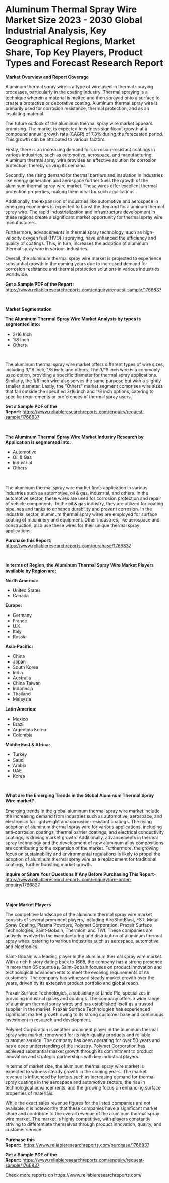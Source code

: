 <p><h1>Aluminum Thermal Spray Wire Market Size 2023 - 2030 Global Industrial Analysis, Key Geographical Regions, Market Share, Top Key Players, Product Types and Forecast Research Report</h1></p><p><strong>Market Overview and Report Coverage</strong></p>
<p><p>Aluminum thermal spray wire is a type of wire used in thermal spraying processes, particularly in the coating industry. Thermal spraying is a technique wherein a material is melted and then sprayed onto a surface to create a protective or decorative coating. Aluminum thermal spray wire is primarily used for corrosion resistance, thermal protection, and as an insulating material.</p><p>The future outlook of the aluminum thermal spray wire market appears promising. The market is expected to witness significant growth at a compound annual growth rate (CAGR) of 7.3% during the forecasted period. This growth can be attributed to various factors.</p><p>Firstly, there is an increasing demand for corrosion-resistant coatings in various industries, such as automotive, aerospace, and manufacturing. Aluminum thermal spray wire provides an effective solution for corrosion protection, thereby driving its demand.</p><p>Secondly, the rising demand for thermal barriers and insulation in industries like energy generation and aerospace further fuels the growth of the aluminum thermal spray wire market. These wires offer excellent thermal protection properties, making them ideal for such applications.</p><p>Additionally, the expansion of industries like automotive and aerospace in emerging economies is expected to boost the demand for aluminum thermal spray wire. The rapid industrialization and infrastructure development in these regions create a significant market opportunity for thermal spray wire manufacturers.</p><p>Furthermore, advancements in thermal spray technology, such as high-velocity oxygen fuel (HVOF) spraying, have enhanced the efficiency and quality of coatings. This, in turn, increases the adoption of aluminum thermal spray wire in various industries.</p><p>Overall, the aluminum thermal spray wire market is projected to experience substantial growth in the coming years due to increased demand for corrosion resistance and thermal protection solutions in various industries worldwide.</p></p>
<p><strong>Get a Sample PDF of the Report:</strong> <a href="https://www.reliableresearchreports.com/enquiry/request-sample/1766837">https://www.reliableresearchreports.com/enquiry/request-sample/1766837</a></p>
<p>&nbsp;</p>
<p><strong>Market Segmentation</strong></p>
<p><strong>The Aluminum Thermal Spray Wire Market Analysis by types is segmented into:</strong></p>
<p><ul><li>3/16 Inch</li><li>1/8 Inch</li><li>Others</li></ul></p>
<p>&nbsp;</p>
<p><p>The aluminum thermal spray wire market offers different types of wire sizes, including 3/16 inch, 1/8 inch, and others. The 3/16 inch wire is a commonly used option, providing a specific diameter for thermal spray applications. Similarly, the 1/8 inch wire also serves the same purpose but with a slightly smaller diameter. Lastly, the "Others" market segment comprises wire sizes that fall outside the specified 3/16 inch and 1/8 inch options, catering to specific requirements or preferences of thermal spray users.</p></p>
<p><strong>Get a Sample PDF of the Report:</strong>&nbsp;<a href="https://www.reliableresearchreports.com/enquiry/request-sample/1766837">https://www.reliableresearchreports.com/enquiry/request-sample/1766837</a></p>
<p>&nbsp;</p>
<p><strong>The Aluminum Thermal Spray Wire Market Industry Research by Application is segmented into:</strong></p>
<p><ul><li>Automotive</li><li>Oil & Gas</li><li>Industrial</li><li>Others</li></ul></p>
<p>&nbsp;</p>
<p><p>The aluminum thermal spray wire market finds application in various industries such as automotive, oil & gas, industrial, and others. In the automotive sector, these wires are used for corrosion protection and repair of vehicle components. In the oil & gas industry, they are utilized for coating pipelines and tanks to enhance durability and prevent corrosion. In the industrial sector, aluminum thermal spray wires are employed for surface coating of machinery and equipment. Other industries, like aerospace and construction, also use these wires for their unique thermal spray applications.</p></p>
<p><strong>Purchase this Report:</strong>&nbsp; <a href="https://www.reliableresearchreports.com/purchase/1766837">https://www.reliableresearchreports.com/purchase/1766837</a></p>
<p>&nbsp;</p>
<p><strong>In terms of Region, the Aluminum Thermal Spray Wire Market Players available by Region are:</strong></p>
<p>
    <p> <strong> North America: </strong>
        <ul>
            <li>United States</li>
            <li>Canada</li>
        </ul>
        </p> 
    <p> <strong> Europe: </strong>
        <ul>
            <li>Germany</li>
            <li>France</li>
            <li>U.K.</li>
            <li>Italy</li>
            <li>Russia</li>
        </ul>
        </p> 
    <p> <strong> Asia-Pacific: </strong>
        <ul>
            <li>China</li>
            <li>Japan</li>
            <li>South Korea</li>
            <li>India</li>
            <li>Australia</li>
            <li>China Taiwan</li>
            <li>Indonesia</li>
            <li>Thailand</li>
            <li>Malaysia</li>
        </ul>
        </p> 
    <p> <strong> Latin America: </strong>
        <ul>
            <li>Mexico</li>
            <li>Brazil</li>
            <li>Argentina Korea</li>
            <li>Colombia</li>
        </ul>
        </p> 
    <p> <strong> Middle East & Africa: </strong>
        <ul>
            <li>Turkey</li>
            <li>Saudi</li>
            <li>Arabia</li>
            <li>UAE</li>
            <li>Korea</li>
        </ul>
    </p>
    </p>
<p>&nbsp;</p>
<p><strong>What are the Emerging Trends in the Global Aluminum Thermal Spray Wire market?</strong></p>
<p><p>Emerging trends in the global aluminum thermal spray wire market include the increasing demand from industries such as automotive, aerospace, and electronics for lightweight and corrosion-resistant coatings. The rising adoption of aluminum thermal spray wire for various applications, including anti-corrosion coatings, thermal barrier coatings, and electrical conductivity coatings, is driving market growth. Additionally, advancements in thermal spray technology and the development of new aluminum alloy compositions are contributing to the expansion of the market. Furthermore, the growing focus on sustainability and environmental regulations is likely to propel the adoption of aluminum thermal spray wire as a replacement for traditional coatings, further boosting market growth.</p></p>
<p><strong>Inquire or Share Your Questions If Any Before Purchasing This Report</strong>- <a href="https://www.reliableresearchreports.com/enquiry/pre-order-enquiry/1766837">https://www.reliableresearchreports.com/enquiry/pre-order-enquiry/1766837</a></p>
<p>&nbsp;</p>
<p><strong>Major Market Players</strong></p>
<p><p>The competitive landscape of the aluminum thermal spray wire market consists of several prominent players, including AiroShotBlast, FST, Metal Spray Coating, Plasma Powders, Polymet Corporation, Praxair Surface Technologies, Saint-Gobain, Thermion, and TWI. These companies are actively involved in the manufacturing and distribution of aluminum thermal spray wires, catering to various industries such as aerospace, automotive, and electronics.</p><p>Saint-Gobain is a leading player in the aluminum thermal spray wire market. With a rich history dating back to 1665, the company has a strong presence in more than 65 countries. Saint-Gobain focuses on product innovation and technological advancements to meet the evolving requirements of its customers. The company has witnessed steady market growth over the years, driven by its extensive product portfolio and global reach.</p><p>Praxair Surface Technologies, a subsidiary of Linde Plc, specializes in providing industrial gases and coatings. The company offers a wide range of aluminum thermal spray wires and has established itself as a trusted supplier in the market. Praxair Surface Technologies has experienced significant market growth owing to its strong customer base and continuous investment in research and development.</p><p>Polymet Corporation is another prominent player in the aluminum thermal spray wire market, renowned for its high-quality products and reliable customer service. The company has been operating for over 50 years and has a deep understanding of the industry. Polymet Corporation has achieved substantial market growth through its commitment to product innovation and strategic partnerships with key industrial players.</p><p>In terms of market size, the aluminum thermal spray wire market is expected to witness steady growth in the coming years. The market revenue is influenced by factors such as increasing demand for thermal spray coatings in the aerospace and automotive sectors, the rise in technological advancements, and the growing focus on enhancing surface properties of materials.</p><p>While the exact sales revenue figures for the listed companies are not available, it is noteworthy that these companies have a significant market share and contribute to the overall revenue of the aluminum thermal spray wire market. The market is highly competitive, with players constantly striving to differentiate themselves through product innovation, quality, and customer service.</p></p>
<p><strong>Purchase this Report:</strong>&nbsp;&nbsp;<a href="https://www.reliableresearchreports.com/purchase/1766837">https://www.reliableresearchreports.com/purchase/1766837</a></p>
<p></p>
<p><strong>Get a Sample PDF of the Report:</strong>&nbsp;<a href="https://www.reliableresearchreports.com/enquiry/request-sample/1766837">https://www.reliableresearchreports.com/enquiry/request-sample/1766837</a></p>
<p>Check more reports on https://www.reliableresearchreports.com/</p>